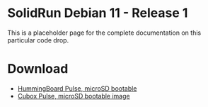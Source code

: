 # SolidRun Debian 11 - Release 1

This is a placeholder page for the complete documentation on this particular code drop.

# Download

- [HummingBoard Pulse, microSD bootable](https://images.solid-build.xyz/IMX8/Debian/sr-imx8-debian-bullseye-20201020-cli-imx8mq-sdhc-hummingboard-pulse.img.xz)
- [Cubox Pulse, microSD bootable image](https://images.solid-build.xyz/IMX8/Debian/sr-imx8-debian-bullseye-20201020-cli-imx8mq-sdhc-cubox-pulse.img.xz)

